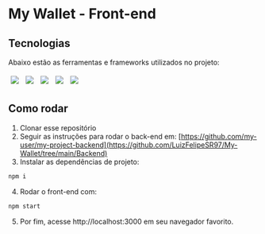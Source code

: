 # My Wallet - Front-end

## Tecnologias
Abaixo estão as ferramentas e frameworks utilizados no projeto:<br>
<p>
  <img style='margin: 5px;' src='https://img.shields.io/badge/styled-components%20-%2320232a.svg?&style=for-the-badge&color=b8679e&logo=styled-components&logoColor=%3a3a3a'>
  <img style='margin: 5px;' src='https://img.shields.io/badge/axios%20-%2320232a.svg?&style=for-the-badge&color=informational'>
  <img style='margin: 5px;' src="https://img.shields.io/badge/react-app%20-%2320232a.svg?&style=for-the-badge&color=60ddf9&logo=react&logoColor=%2361DAFB"/>
  <img style='margin: 5px;' src="https://img.shields.io/badge/react_route%20-%2320232a.svg?&style=for-the-badge&logo=react&logoColor=%2361DAFB"/>
  <img style='margin: 5px;' src='https://img.shields.io/badge/react-icons%20-%2320232a.svg?&style=for-the-badge&color=f28dc7&logo=react-icons&logoColor=%2361DAFB'>
</p>

## Como rodar

1. Clonar esse repositório
2. Seguir as instruções para rodar o back-end em: [https://github.com/my-user/my-project-backend](https://github.com/LuizFelipeSR97/My-Wallet/tree/main/Backend)
3. Instalar as dependências de projeto:
```bash
npm i
```
4. Rodar o front-end com:
```bash
npm start
```
5. Por fim, acesse http://localhost:3000 em seu navegador favorito.
